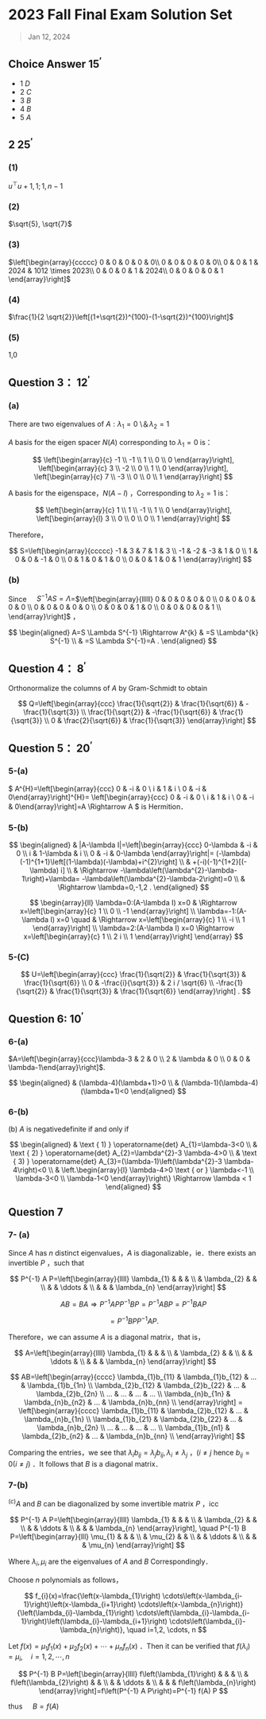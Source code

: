 # 2023 Fall Final Exam Solution Set

> Jan 12, 2024

## Choice Answer $15^{\prime}$

+ 1 $D$
+ 2 $C$
+ 3 $B$
+ 4 $B$
+ 5 $A$

## 2  $25^{\prime}$

### (1)

$u^{\top} u+1, 1 ; 1, n-1$

### (2)

$\sqrt{5}, \sqrt{7}$

### (3)

$\left[\begin{array}{ccccc}
0 & 0 & 0 & 0 & 0\\
0 & 0 & 0 & 0 & 0\\
0 & 0 & 1 & 2024 & 1012 \times 2023\\
0 & 0 & 0 & 1 & 2024\\
0 & 0 & 0 & 0 & 1
\end{array}\right]$

### (4)

$\frac{1}{2 \sqrt{2}}\left[(1+\sqrt{2})^{100}-(1-\sqrt{2})^{100}\right]$

### (5)

1,0

## Question 3： $12^{\prime}$

### (a)

There are two eigenvalues of $A: \lambda_{1}=0$ \＆$\lambda_{2}=1$

$A$ basis for the eigen spacer $N(A)$ corresponding to $\lambda_{1}=0$ is：

$$
\left[\begin{array}{c}
-1 \\
-1 \\
1 \\
0 \\
0
\end{array}\right],
\left[\begin{array}{c}
3 \\
-2 \\
0 \\
1 \\
0
\end{array}\right],
\left[\begin{array}{c}
7 \\
-3 \\
0 \\
0 \\
1
\end{array}\right]
$$

A basis for the eigenspace，$N(A-I)$ ，Corresponding to $\lambda_{2}=1$ is：

$$
\left[\begin{array}{c}
1 \\
1 \\
-1 \\
1 \\
0
\end{array}\right],
\left[\begin{array}{l}
3 \\
0 \\
0 \\
0 \\
1
\end{array}\right]
$$

Therefore，

$$
S=\left[\begin{array}{ccccc}
-1 & 3 & 7 & 1 & 3 \\
-1 & -2 & -3 & 1 & 0 \\
1 & 0 & 0 & -1 & 0 \\
0 & 1 & 0 & 1 & 0 \\
0 & 0 & 1 & 0 & 1
\end{array}\right]
$$

### (b)

Since $\quad S^{-1} A S=\Lambda$=$\left[\begin{array}{lllll}
0 & 0 & 0 & 0 & 0 \\
0 & 0 & 0 & 0 & 0 \\
0 & 0 & 0 & 0 & 0 \\
0 & 0 & 0 & 1 & 0 \\
0 & 0 & 0 & 0 & 1 \\
\end{array}\right]$ ，

$$
\begin{aligned}
A=S \Lambda S^{-1} \Rightarrow A^{k} & =S \Lambda^{k} S^{-1} \\
& =S \Lambda S^{-1}=A .
\end{aligned}
$$

## Question 4： $8^{\prime}$

Orthonormalize the columns of $A$ by Gram-Schmidt to obtain

$$
Q=\left[\begin{array}{ccc}
\frac{1}{\sqrt{2}} & \frac{1}{\sqrt{6}} & -\frac{1}{\sqrt{3}} \\
\frac{1}{\sqrt{2}} & -\frac{1}{\sqrt{6}} & \frac{1}{\sqrt{3}} \\
0 & \frac{2}{\sqrt{6}} & \frac{1}{\sqrt{3}}
\end{array}\right]
$$

## Question 5： $20^{\prime}$

### 5-(a)

$
A^{H}=\left[\begin{array}{ccc}
0 & -i & 0 \\
i & 1 & i \\
0 & -i & 0\end{array}\right]^{H}=
\left[\begin{array}{ccc}
0 & -i & 0 \\
i & 1 & i \\
0 & -i & 0\end{array}\right]=A \Rightarrow A
$ is Hermition．

### 5-(b)

$$
\begin{aligned}
& |A-\lambda I|=\left|\begin{array}{ccc}
0-\lambda & -i & 0 \\
i & 1-\lambda & i \\
0 & -i & 0-\lambda
\end{array}\right|=
(-\lambda)(-1)^{1+1}\left[(1-\lambda)(-\lambda)+i^{2}\right] \\
& +(-i)(-1)^{1+2}[(-\lambda) i] \\
& \Rightarrow -\lambda\left(\lambda^{2}-\lambda-1\right)+\lambda=
-\lambda\left(\lambda^{2}-\lambda-2\right)=0 \\
& \Rightarrow \lambda=0,-1,2 .
\end{aligned}
$$

$$
\begin{array}{ll}
\lambda=0:(A-\lambda I) x=0 & \Rightarrow x=\left[\begin{array}{c}
1 \\
0 \\
-1
\end{array}\right] \\
\lambda=-1:(A-\lambda I) x=0 \quad & \Rightarrow x=\left[\begin{array}{c}
1 \\
-i \\
1
\end{array}\right] \\
\lambda=2:(A-\lambda I) x=0 \Rightarrow x=\left[\begin{array}{c}
1 \\
2 i \\
1
\end{array}\right]
\end{array}
$$

### 5-(C)

$$
U=\left[\begin{array}{ccc}
\frac{1}{\sqrt{2}} & \frac{1}{\sqrt{3}} & \frac{1}{\sqrt{6}} \\
0 & -\frac{i}{\sqrt{3}} & 2 i / \sqrt{6} \\
-\frac{1}{\sqrt{2}} & \frac{1}{\sqrt{3}} & \frac{1}{\sqrt{6}}
\end{array}\right] .
$$

## Question 6: $10^{\prime}$

### 6-(a)

$A=\left[\begin{array}{ccc}\lambda-3 & 2 & 0 \\ 2 & \lambda & 0 \\ 0 & 0 & \lambda-1\end{array}\right]$.

$$
\begin{aligned}
& (\lambda-4)(\lambda+1)>0 \\
& (\lambda-1)(\lambda-4)(\lambda+1)<0
\end{aligned}
$$

### 6-(b)

(b) $A$ is negativedefinite if and only if

$$
\begin{aligned}
& \text { 1) } \operatorname{det} A_{1}=\lambda-3<0 \\
& \text { 2) } \operatorname{det} A_{2}=\lambda^{2}-3 \lambda-4>0 \\
& \text { 3) } \operatorname{det} A_{3}=(\lambda-1)\left(\lambda^{2}-3 \lambda-4\right)<0 \\
& \left.\begin{array}{l}
\lambda-4>0 \text { or } \lambda<-1 \\
\lambda-3<0 \\
\lambda-1<0
\end{array}\right\} \Rightarrow \lambda < 1
\end{aligned}
$$

## Question 7

### 7- (a)

Since $A$ has $n$ distinct eigenvalues，$A$ is diagonalizable，ie．there exists an invertible $P$ ，such that

$$
P^{-1} A P=\left[\begin{array}{llll}
\lambda_{1} & & & \\
& \lambda_{2} & & \\
& & \ddots & \\
& & & \lambda_{n}
\end{array}\right]
$$

$$
A B=B A \Rightarrow P^{-1} A P P^{-1} B P=P^{-1} A B P=P^{-1} B A P
$$

$$
=P^{-1} B P P^{-1} A P .
$$

Therefore，we can assume $A$ is a diagonal matrix，that is，

$$
A=\left[\begin{array}{llll}
\lambda_{1} & & & \\
& \lambda_{2} & & \\
& & \ddots & \\
& & & \lambda_{n}
\end{array}\right]
$$

$$
AB=\left[\begin{array}{cccc}
\lambda_{1}b_{11} & \lambda_{1}b_{12} & ... & \lambda_{1}b_{1n}  \\
\lambda_{2}b_{12} & \lambda_{2}b_{22} & ... & \lambda_{2}b_{2n}  \\
... & ... & ... & ...  \\
\lambda_{n}b_{1n} & \lambda_{n}b_{n2} & ... & \lambda_{n}b_{nn}  \\
\end{array}\right] =
\left[\begin{array}{cccc}
\lambda_{1}b_{11} & \lambda_{2}b_{12} & ... & \lambda_{n}b_{1n}  \\
\lambda_{1}b_{21} & \lambda_{2}b_{22} & ... & \lambda_{n}b_{2n}  \\
... & ... & ... & ...  \\
\lambda_{1}b_{n1} & \lambda_{2}b_{n2} & ... & \lambda_{n}b_{nn}  \\
\end{array}\right]
$$

Comparing the entries，we see that $\lambda_{i} b_{i j}=\lambda_{j} b_{i j}, \lambda_{i} \neq \lambda_{j}$ ，$(i \neq j$ hence $b_{i j}=0(i \neq j)$ ．It follows that $B$ is a diagonal matrix．

### 7-(b)

${ }^{(c)} A$ and $B$ can be diagonalized by some invertible matrix $P$ ，icc

$$
P^{-1} A P=\left[\begin{array}{llll}
\lambda_{1} & & & \\
& \lambda_{2} & & \\
& & \ddots & \\
& & & \lambda_{n}
\end{array}\right], \quad P^{-1} B P=\left[\begin{array}{lll}
\mu_{1} & & & \\
& \mu_{2} & & \\
& & \ddots & \\
& & & \mu_{n}
\end{array}\right]
$$

Where $\lambda_{i}, \mu_{i}$ are the eigenvalues of $A$ and $B$ Correspondingly．

Choose $n$ polynomials as follows，

$$
f_{i}(x)=\frac{\left(x-\lambda_{1}\right) \cdots\left(x-\lambda_{i-1}\right)\left(x-\lambda_{i+1}\right) \cdots\left(x-\lambda_{n}\right)}{\left(\lambda_{i}-\lambda_{1}\right) \cdots\left(\lambda_{i}-\lambda_{i-1}\right)\left(\lambda_{i}-\lambda_{i+1}\right) \cdots\left(\lambda_{i}-\lambda_{n}\right)}, \quad i=1,2, \cdots, n
$$

Let $f(x)=\mu_{1} f_{1}(x)+\mu_{2} f_{2}(x)+\cdots+\mu_{n} f_{n}(x)$ ．Then it can be verified that $f\left(\lambda_{i}\right)=\mu_{i}, \quad i=1,2, \cdots, n$

$$
P^{-1} B P=\left[\begin{array}{llll}
f\left(\lambda_{1}\right) & & & \\
& f\left(\lambda_{2}\right) & & \\
& & \ddots & \\
& & & f\left(\lambda_{n}\right)
\end{array}\right]=f\left(P^{-1} A P\right)=P^{-1} f(A) P
$$

thus $\quad B=f(A)$
